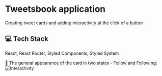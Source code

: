 # Tweetsbook application

Creating tweet cards and adding interactivity at the click of a button

## 💻 Tech Stack

React, React Router, Styled Components, Styled System

📌 The general appearance of the card in two states - Follow and Following:
![Interactivity](https://i.postimg.cc/sxcvx7NM/2023-04-18-13-12-26.png)
